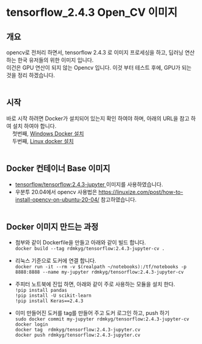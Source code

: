 # tensorflow_2.4.3 Open_CV 이미지 
## 개요 
  opencv로 전처리 하면서, tensorflow 2.4.3 로 이미지 프로세싱을 하고, 딥러닝 연산 하는 한국 유저들의 위한 이미지 입니다. <br>
  이건은 GPU 연산이 되지 않는 Opencv 입니다.   이것 부터 테스트 후에,  GPU가 되는 것을 정리 하겠습니다. 
  <br><br>
  

## 시작 
   바로 시작 하려면 Docker가 설치되어 있는지 확인 하여야 하며,  아래의 URL을 참고 하여 설치 하여야 합니다.   
   &nbsp;  &nbsp;  첫번째,  <a href ="https://myjamong.tistory.com/296#:~:text=Windows%20%ED%99%98%EA%B2%BD%EC%97%90%20Docker%20%EC%84%A4%EC%B9%98%ED%95%98%EA%B8%B0%20%EC%9C%84%ED%95%B4%20Docker%20Hub%EC%97%90%EC%84%9C,%EC%95%84%EB%9E%98%20%EC%BB%B4%ED%8F%AC%EB%84%8C%ED%8A%B8%EB%93%A4%EC%9D%B4%20%EC%A0%9C%EA%B3%B5%EB%90%9C%EB%8B%A4.&text=%EC%84%A4%EC%B9%98%ED%8C%8C%EC%9D%BC%EC%9D%84%20%EC%8B%A4%ED%96%89%ED%95%B4%EC%84%9C,%ED%95%98%EB%8A%94%20%EA%B2%83%EC%9D%84%20%ED%99%95%EC%9D%B8%ED%95%A0%20%EC%88%98%20%EC%9E%88%EB%8B%A4.">  Windows Docker 설치 </a> <br>
   &nbsp;  &nbsp;   두번째,  <a href ="https://rdmkyg.blogspot.com/2022/02/ubunt-docker-r-pull-push.html">  Linux docker 설치 </a> 
 <br> <br>  
   
## Docker 컨테이너 Base 이미지 
- <a href = "https://hub.docker.com/r/tensorflow/tensorflow/"> tensorflow/tensorflow:2.4.3-jupyter </a> 이미지를 사용하였습니다. 
- 우분투 20.04에서 opencv 사용법은 https://linuxize.com/post/how-to-install-opencv-on-ubuntu-20-04/ 참고하였습니다. <br><br>

## Docker 이미지 만드는 과정
- 첨부와 같이 Dockerfile을 만들고 아래와 같이 빌드 합니다.   <br>
     ` docker build --tag rdmkyg/tensorflow:2.4.3-jupyter-cv . `
-   리눅스 기준으로  도커에 연결 합니다.     
   ` docker run -it --rm -v $(realpath ~/notebooks):/tf/notebooks -p 8888:8888 --name my-jupyter rdmkyg/tensorflow:2.4.3-jupyter-cv `
    
- 주피터 노트북에 진입 하면,  아래와 같이 주로 사용하는 모듈을 설치 한다. <br>
   `!pip install pandas` <br>
   `!pip install -U scikit-learn` <br>
   `!pip install Keras==2.4.3` <br>

- 이미 만들어진 도커를 tag를 만들어 주고 도커 로그인 하고,  push 하기 <br>
   `sudo docker commit my-jupyter rdmkyg/tensorflow:2.4.3-jupyter-cv` <br>
   `docker login` <br>
   `docker tag  rdmkyg/tensorflow:2.4.3-jupyter.cv`     <br>
   `docker push rdmkyg/tensorflow:2.4.3-jupyter.cv`



 

